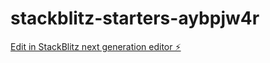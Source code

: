 # stackblitz-starters-aybpjw4r

[Edit in StackBlitz next generation editor ⚡️](https://stackblitz.com/~/github.com/firemoney81-naldon/stackblitz-starters-aybpjw4r)